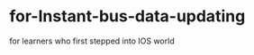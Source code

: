 for-Instant-bus-data-updating
=============================

for learners who first stepped into IOS world
